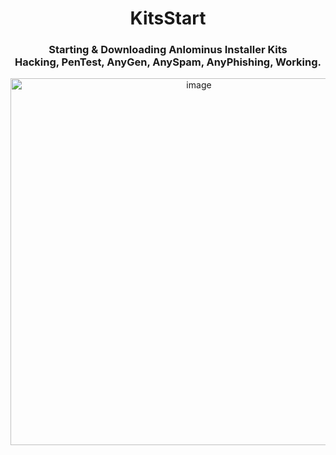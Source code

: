 <div align="center" >
  <h1> KitsStart </h1>  
  <h3> Starting & Downloading Anlominus Installer Kits <br> Hacking, PenTest, AnyGen, AnySpam, AnyPhishing, Working.</h3>
  <img width="587" alt="image" src="https://user-images.githubusercontent.com/51442719/162639313-73550b90-b500-4aa9-a0a3-c456c47c7d82.png">
